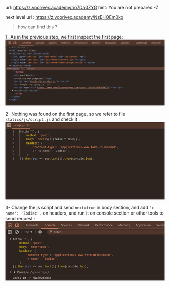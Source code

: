 url:‌ https://z.voorivex.academy/rio7Da0ZYG
hint: You are not prepared -Z

next level url :‌ https://z.voorivex.academy/NzEHQEm0ko

> how can find this ?

1- As in the previous step, we first inspect the first page:
<br>
![inspect first page](img/level-09-0.png)

2- Nothing was found on the first page, so we refer to file `statics/js/script.js` and check it :
<br>
![js file content](img/level-09-1.png)

3- Change the js script and send `next=true` in body section, and add `'x-name': 'Zodiac',` on headers, and run it on console section or other tools to send request :
![fetch](img/level-09-2.png)

